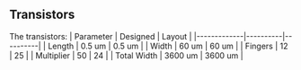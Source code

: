 ## Transistors

The transistors:
| Parameter   | Designed | Layout   |
|-------------|----------|----------|
| Length      | 0.5 um   | 0.5 um   |
| Width       | 60 um    | 60 um    |
| Fingers     | 12       | 25       |
| Multiplier  | 50       | 24       |
| Total Width | 3600 um  | 3600 um  |
